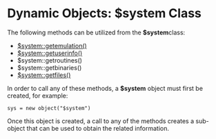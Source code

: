 # Dynamic Objects: $system Class

<PageHeader />

The following methods can be utilized from the **$system**class:

- [\$system::getemulation()](./../class-method-$systemgetemulation%28%29)
- [\$system::getuserinfo()](./../class-method-$systemgetuserinfo%28%29)
- $system::getroutines()
- $system::getbinaries()
- [\$system::getfiles()](./../class-method-$systemgetfiles%28%29)

In order to call any of these methods, a **$system** object must first be created, for example:

```
sys = new object("$system")
```

Once this object is created, a call to any of the methods creates a sub-object that can be used to obtain the related information.

  
<PageFooter />
